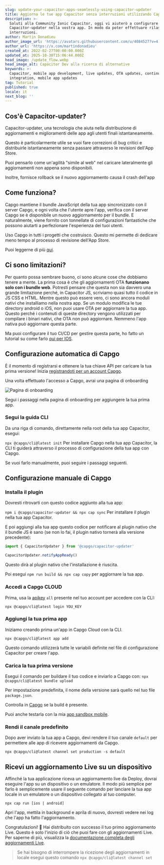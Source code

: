 ```yaml
---
slug: update-your-capacitor-apps-seamlessly-using-capacitor-updater
title: Aggiorna le tue app Capacitor senza interruzioni utilizzando Capacitor-updater
description: >-
  Saluti alla Community Ionic Capacitor, oggi vi aiuterò a configurare
  Capacitor-updater nella vostra app. In modo da poter effettuare rilasci senza
  interruzioni.
author: Martin Donadieu
author_image_url: 'https://avatars.githubusercontent.com/u/4084527?v=4'
author_url: 'https://x.com/martindonadieu'
created_at: 2022-02-27T00:00:00.000Z
updated_at: 2025-10-30T15:06:44.000Z
head_image: /update_flow.webp
head_image_alt: Capacitor Dev alla ricerca di alternative
keywords: >-
  Capacitor, mobile app development, live updates, OTA updates, continuous
  integration, mobile app updates
tag: Tutorial
published: true
locale: it
next_blog: ''
---
```

## Cos'è Capacitor-updater?

Capacitor-updater, una tecnologia che aiuta nella distribuzione di aggiornamenti e miglioramenti delle app agli utenti finali istantaneamente.

Questo è particolarmente utile se vuoi fare correzioni di bug critici e distribuirle istantaneamente senza passare attraverso le revisioni dell'App Store.

Puoi pensarlo come un'agilità "simile al web" nel caricare lateralmente gli aggiornamenti non appena sono disponibili.

Inoltre, fornisce rollback se il nuovo aggiornamento causa il crash dell'app

## Come funziona?

Capgo mantiene il bundle JavaScript della tua app sincronizzato con il server Capgo, e ogni volta che l'utente apre l'app, verifica con il server Capgo se è disponibile un nuovo aggiornamento per il bundle. E naturalmente, viene fornito con tonnellate di configurazioni fantastiche che possono aiutarti a perfezionare l'esperienza dei tuoi utenti.

Uso Capgo in tutti i progetti che costruisco. Questo mi permette di dedicare meno tempo al processo di revisione dell'App Store.

Puoi leggerne di più [qui](https://capgo.app/).

## Ci sono limitazioni?

Per quanto possa sembrare buono, ci sono alcune cose che dobbiamo tenere a mente.
La prima cosa è che gli aggiornamenti OTA __funzionano solo con i bundle web__.
Potresti pensare che questa non sia davvero una grande limitazione perché, in Capacitor JS, scriviamo quasi tutto il codice in JS CSS e HTML.
Mentre questo può essere vero, ci sono ancora moduli nativi che installiamo nella nostra app.
Se un modulo modifica le tue directory android o iOS, non puoi usare OTA per aggiornare la tua app.
Questo perché i contenuti di queste directory vengono utilizzati per compilare i binari nativi, che OTA non può aggiornare.
Nemmeno l'app nativa può aggiornare questa parte.

Ma puoi configurare il tuo CI/CD per gestire questa parte, ho fatto un tutorial su come farlo [qui per IOS](https://capgo.app/blog/automatic-capacitor-android-build-github-action/).

## Configurazione automatica di Capgo

È il momento di registrarsi e ottenere la tua chiave API per caricare la tua prima versione! Inizia [registrandoti per un account Capgo](/register/).

Una volta effettuato l'accesso a Capgo, avrai una pagina di onboarding

![Pagina di onboarding](/onboarding_1_new.webp)

Segui i passaggi nella pagina di onboarding per aggiungere la tua prima app.

### Segui la guida CLI

Da una riga di comando, direttamente nella root della tua app Capacitor, esegui:

`npx @capgo/cli@latest init`
Per installare Capgo nella tua app Capacitor, la CLI ti guiderà attraverso il processo di configurazione della tua app con Capgo.

Se vuoi farlo manualmente, puoi seguire i passaggi seguenti.

## Configurazione manuale di Capgo

### Installa il plugin

Dovresti ritrovarti con questo codice aggiunto alla tua app:

`npm i @capgo/capacitor-updater && npx cap sync`
Per installare il plugin nella tua app Capacitor.

E poi aggiungi alla tua app questo codice per notificare al plugin nativo che il bundle JS è sano (se non lo fai, il plugin nativo tornerà alla versione precedente):

```js
import { CapacitorUpdater } from '@capgo/capacitor-updater'

CapacitorUpdater.notifyAppReady()
```

Questo dirà al plugin nativo che l'installazione è riuscita.

Poi esegui `npm run build && npx cap copy` per aggiornare la tua app.

### Accedi a Capgo CLOUD

Prima, usa la [apikey](https://console.capgo.app/dashboard/apikeys/) `all` presente nel tuo account per accedere con la CLI:

`npx @capgo/cli@latest login YOU_KEY`

### Aggiungi la tua prima app

Iniziamo creando prima un'app in Capgo Cloud con la CLI.

`npx @capgo/cli@latest app add`

Questo comando utilizzerà tutte le variabili definite nel file di configurazione Capacitor per creare l'app.

### Carica la tua prima versione

Esegui il comando per buildare il tuo codice e inviarlo a Capgo con:
`npx @capgo/cli@latest bundle upload`

Per impostazione predefinita, il nome della versione sarà quello nel tuo file `package.json`.

Controlla in [Capgo](https://console.capgo.app/) se la build è presente.

Puoi anche testarla con la mia [app sandbox mobile](https://capgo.app/app_mobile/).

### Rendi il canale predefinito

Dopo aver inviato la tua app a Capgo, devi rendere il tuo canale `default` per permettere alle app di ricevere aggiornamenti da Capgo.

`npx @capgo/cli@latest channel set production -s default`

## Ricevi un aggiornamento Live su un dispositivo

Affinché la tua applicazione riceva un aggiornamento live da Deploy, dovrai eseguire l'app su un dispositivo o un emulatore. Il modo più semplice per farlo è semplicemente usare il seguente comando per lanciare la tua app locale in un emulatore o un dispositivo collegato al tuo computer.

    npx cap run [ios | android]

Apri l'app, mettila in background e aprila di nuovo, dovresti vedere nei log che l'app ha fatto l'aggiornamento.

Congratulazioni! 🎉 Hai distribuito con successo il tuo primo aggiornamento Live. Questo è solo l'inizio di ciò che puoi fare con gli aggiornamenti Live. Per saperne di più, visualizza la [documentazione completa degli aggiornamenti Live](/docs/plugin/cloud-mode/getting-started/).

> Se hai bisogno di interrompere la ricezione degli aggiornamenti in locale esegui questo comando
`npx @capgo/cli@latest channel set`
